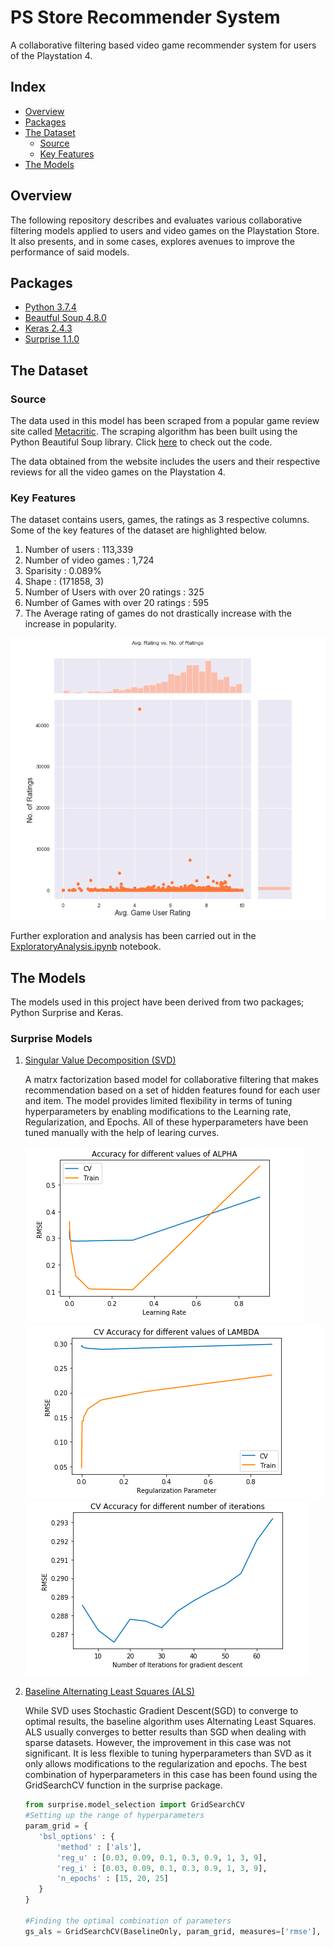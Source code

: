 # PS Store Recommender System

A collaborative filtering based video game recommender system for users of the Playstation 4.


## Index
* [Overview](#Overview)
* [Packages](#Packages)
* [The Dataset](#The-Dataset)
  * [Source](#Source)
  * [Key Features](#Key-Features)
* [The Models](#The-Models)


## Overview

The following repository describes and evaluates various collaborative filtering models applied to users and video games on the Playstation Store. It also presents, and in some cases, explores avenues to improve the performance of said models.

## Packages
* [Python 3.7.4](https://docs.python.org/3.7/)
* [Beautful Soup 4.8.0](https://www.crummy.com/software/BeautifulSoup/bs4/doc/#)
* [Keras 2.4.3](https://keras.io)
* [Surprise 1.1.0](https://surprise.readthedocs.io/en/stable/getting_started.html)


## The Dataset

### Source

The data used in this model has been scraped from a popular game review site called [Metacritic](https://www.metacritic.com). The scraping algorithm has been built using the Python Beautiful Soup library. Click [here](https://github.com/aneezJaheez/PSN-CF-Recommender-System/blob/master/metacriticScraper.py) to check out the code.

The data obtained from the website includes the users and their respective reviews for all the video games on the Playstation 4.


### Key Features

The dataset contains users, games, the ratings as 3 respective columns. Some of the key features of the dataset are highlighted below.
1. Number of users : 113,339
2. Number of video games : 1,724
3. Sparisity : 0.089%
4. Shape : (171858, 3)
5. Number of Users with over 20 ratings :  325
6. Number of Games with over 20 ratings :  595
7. The Average rating of games do not drastically increase with the increase in popularity.

![Average Rating vs. No. of Ratings](https://github.com/aneezJaheez/PSN-CF-Recommender-System/blob/master/Img/avgRatingVnum.png?raw=true)

Further exploration and analysis has been carried out in the [ExploratoryAnalysis.ipynb](https://github.com/aneezJaheez/PSN-CF-Recommender-System/blob/master/ExploratoryAnalysis.ipynb) notebook.

## The Models

The models used in this project have been derived from two packages; Python Surprise and Keras.

### Surprise Models

<ol>
 <a href = "https://surprise.readthedocs.io/en/stable/matrix_factorization.html#surprise.prediction_algorithms.matrix_factorization.SVD"><li>Singular Value Decomposition (SVD)</li></a>
 
 <p>A matrx factorization based model for collaborative filtering that makes recommendation based on a set of hidden features found for each user and item. The model provides limited flexibility in terms of tuning hyperparameters by enabling modifications to the Learning rate, Regularization, and Epochs. All of these hyperparameters have been tuned manually with the help of learing curves.</p>
 
 ![Learning Rate vs. RMSE](https://github.com/aneezJaheez/PSN-CF-Recommender-System/blob/master/Img/Alpha.png?raw=true)
 ![Regularization vs. RMSE](https://github.com/aneezJaheez/PSN-CF-Recommender-System/blob/master/Img/Lambda.png?raw=true)
 ![Epochs vs. RMSE](https://github.com/aneezJaheez/PSN-CF-Recommender-System/blob/master/Img/epochs.png?raw=true)

 
 <a href = "https://surprise.readthedocs.io/en/stable/basic_algorithms.html#surprise.prediction_algorithms.baseline_only.BaselineOnly"><li>Baseline Alternating Least Squares (ALS)</li></a>
 
 <p>While SVD uses Stochastic Gradient Descent(SGD) to converge to optimal results, the baseline algorithm uses Alternating Least Squares. ALS usually converges to better results than SGD when dealing with sparse datasets. However, the improvement in this case was not significant. It is less flexible to tuning hyperparameters than SVD as it only allows modifications to the regularization and epochs. The best combination of hyperparameters in this case has been found using the GridSearchCV function in the surprise package.</p>
 
 ```python
from surprise.model_selection import GridSearchCV
#Setting up the range of hyperparameters
param_grid = {
    'bsl_options' : {
        'method' : ['als'],
        'reg_u' : [0.03, 0.09, 0.1, 0.3, 0.9, 1, 3, 9],
        'reg_i' : [0.03, 0.09, 0.1, 0.3, 0.9, 1, 3, 9],
        'n_epochs' : [15, 20, 25]
    }
}

#Finding the optimal combination of parameters
gs_als = GridSearchCV(BaselineOnly, param_grid, measures=['rmse'], cv=3)
```
 
</ol>
